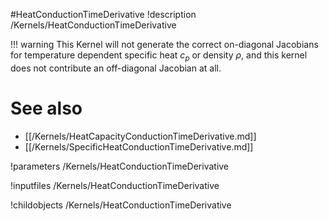 
#HeatConductionTimeDerivative
!description /Kernels/HeatConductionTimeDerivative

!!! warning
    This Kernel will not generate the correct on-diagonal Jacobians for temperature
    dependent specific heat $c_p$ or density $\rho$, and this kernel does not
    contribute an off-diagonal Jacobian at all.

# See also
* [[/Kernels/HeatCapacityConductionTimeDerivative.md]]
* [[/Kernels/SpecificHeatConductionTimeDerivative.md]]

!parameters /Kernels/HeatConductionTimeDerivative

!inputfiles /Kernels/HeatConductionTimeDerivative

!childobjects /Kernels/HeatConductionTimeDerivative
